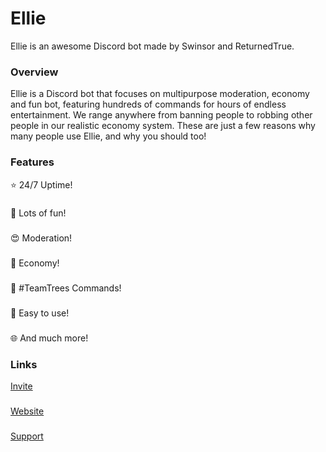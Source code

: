 # Ellie
Ellie is an awesome Discord bot made by Swinsor and ReturnedTrue.

### Overview
Ellie is a Discord bot that focuses on multipurpose moderation, economy and fun bot, featuring hundreds of commands for hours of endless entertainment.
We range anywhere from banning people to robbing other people in our realistic economy system. These are just a few reasons why many people use Ellie, and why you should too!

### Features
⭐ 24/7 Uptime!
###
🤖 Lots of fun!
###
😍 Moderation!
###
🎁 Economy!
###
🌲 #TeamTrees Commands!
###
🎉 Easy to use!
###
🌐 And much more!

### Links
[Invite](http://https://discord.com/oauth2/authorize?client_id=618758948316512277&scope=bot&permissions=8)
###
[Website](https://elliebot.com)
###
[Support](https://discord.gg/pae2Csj)
